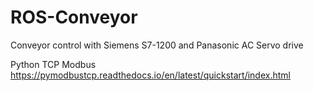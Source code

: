 # ROS-Conveyor
Conveyor control with Siemens S7-1200 and Panasonic AC Servo drive


Python TCP Modbus
https://pymodbustcp.readthedocs.io/en/latest/quickstart/index.html